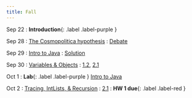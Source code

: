```yaml
---
title: Fall
---
```


Sep 22
: **Introduction**{: .label .label-purple }

Sep 28
: [The Cosmopolitica hypothesis](#)
  : [Debate](#)

Sep 29
: [Intro to Java](#)
  : [Solution](#)

Sep 30
: [Variables & Objects](#)
  : [1.2](#), [2.1](#)

Oct 1
: **Lab**{: .label .label-purple } [Intro to Java](#)

Oct 2
: [Tracing, IntLists, & Recursion](#)
  : [2.1](#)
: **HW 1 due**{: .label .label-red }
